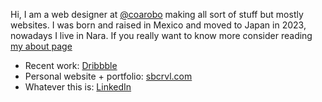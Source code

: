 Hi, I am a web designer at [@coarobo](https://github.com/coarobo) making all sort of stuff but mostly websites. I was born and raised in Mexico and moved to Japan in 2023, nowadays I live in Nara. If you really want to know more consider reading [my about page](https://sbcrvl.com/about)

* Recent work: [Dribbble](https://dribbble.com/sbcrvl)
* Personal website + portfolio: [sbcrvl.com](https://sbcrvl.com)
* Whatever this is: [LinkedIn](https://www.linkedin.com/in/sbcrvl)
